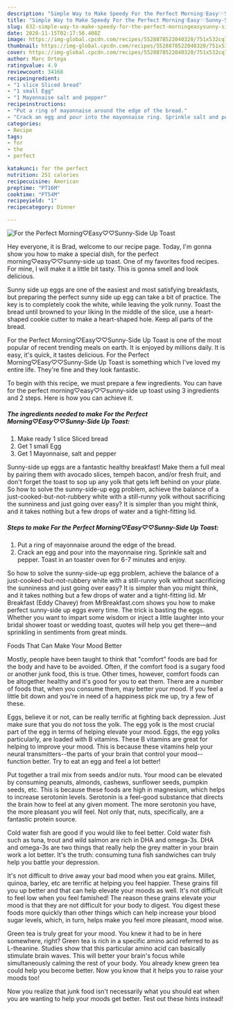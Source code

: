 ```yaml
---
description: "Simple Way to Make Speedy For the Perfect Morning♡Easy♡♡Sunny-Side Up Toast"
title: "Simple Way to Make Speedy For the Perfect Morning♡Easy♡♡Sunny-Side Up Toast"
slug: 632-simple-way-to-make-speedy-for-the-perfect-morningeasysunny-side-up-toast
date: 2020-11-15T02:17:56.408Z
image: https://img-global.cpcdn.com/recipes/5528878522040320/751x532cq70/for-the-perfect-morning♡easy♡♡sunny-side-up-toast-recipe-main-photo.jpg
thumbnail: https://img-global.cpcdn.com/recipes/5528878522040320/751x532cq70/for-the-perfect-morning♡easy♡♡sunny-side-up-toast-recipe-main-photo.jpg
cover: https://img-global.cpcdn.com/recipes/5528878522040320/751x532cq70/for-the-perfect-morning♡easy♡♡sunny-side-up-toast-recipe-main-photo.jpg
author: Marc Ortega
ratingvalue: 4.9
reviewcount: 34168
recipeingredient:
- "1 slice Sliced bread"
- "1 small Egg"
- "1 Mayonnaise salt and pepper"
recipeinstructions:
- "Put a ring of mayonnaise around the edge of the bread."
- "Crack an egg and pour into the mayonnaise ring. Sprinkle salt and pepper. Toast in an toaster oven for 6-7 minutes and enjoy."
categories:
- Recipe
tags:
- for
- the
- perfect

katakunci: for the perfect 
nutrition: 251 calories
recipecuisine: American
preptime: "PT16M"
cooktime: "PT54M"
recipeyield: "1"
recipecategory: Dinner

---
```



![For the Perfect Morning♡Easy♡♡Sunny-Side Up Toast](https://img-global.cpcdn.com/recipes/5528878522040320/751x532cq70/for-the-perfect-morning♡easy♡♡sunny-side-up-toast-recipe-main-photo.jpg)

Hey everyone, it is Brad, welcome to our recipe page. Today, I'm gonna show you how to make a special dish, for the perfect morning♡easy♡♡sunny-side up toast. One of my favorites food recipes. For mine, I will make it a little bit tasty. This is gonna smell and look delicious.

Sunny side up eggs are one of the easiest and most satisfying breakfasts, but preparing the perfect sunny side up egg can take a bit of practice. The key is to completely cook the white, while leaving the yolk runny. Toast the bread until browned to your liking In the middle of the slice, use a heart-shaped cookie cutter to make a heart-shaped hole. Keep all parts of the bread.

For the Perfect Morning♡Easy♡♡Sunny-Side Up Toast is one of the most popular of recent trending meals on earth. It is enjoyed by millions daily. It is easy, it's quick, it tastes delicious. For the Perfect Morning♡Easy♡♡Sunny-Side Up Toast is something which I've loved my entire life. They're fine and they look fantastic.


To begin with this recipe, we must prepare a few ingredients. You can have for the perfect morning♡easy♡♡sunny-side up toast using 3 ingredients and 2 steps. Here is how you can achieve it.

<!--inarticleads1-->

##### The ingredients needed to make For the Perfect Morning♡Easy♡♡Sunny-Side Up Toast:

1. Make ready 1 slice Sliced bread
1. Get 1 small Egg
1. Get 1 Mayonnaise, salt and pepper


Sunny-side up eggs are a fantastic healthy breakfast! Make them a full meal by pairing them with avocado slices, tempeh bacon, and/or fresh fruit, and don&#39;t forget the toast to sop up any yolk that gets left behind on your plate. So how to solve the sunny-side-up egg problem, achieve the balance of a just-cooked-but-not-rubbery white with a still-runny yolk without sacrificing the sunniness and just going over easy? It is simpler than you might think, and it takes nothing but a few drops of water and a tight-fitting lid. 

<!--inarticleads2-->

##### Steps to make For the Perfect Morning♡Easy♡♡Sunny-Side Up Toast:

1. Put a ring of mayonnaise around the edge of the bread.
1. Crack an egg and pour into the mayonnaise ring. Sprinkle salt and pepper. Toast in an toaster oven for 6-7 minutes and enjoy.


So how to solve the sunny-side-up egg problem, achieve the balance of a just-cooked-but-not-rubbery white with a still-runny yolk without sacrificing the sunniness and just going over easy? It is simpler than you might think, and it takes nothing but a few drops of water and a tight-fitting lid. Mr Breakfast (Eddy Chavey) from MrBreakfast.com shows you how to make perfect sunny-side up eggs every time. The trick is basting the eggs. Whether you want to impart some wisdom or inject a little laughter into your bridal shower toast or wedding toast, quotes will help you get there—and sprinkling in sentiments from great minds. 

Foods That Can Make Your Mood Better


Mostly, people have been taught to think that "comfort" foods are bad for the body and have to be avoided. Often, if the comfort food is a sugary food or another junk food, this is true. Other times, however, comfort foods can be altogether healthy and it's good for you to eat them. There are a number of foods that, when you consume them, may better your mood. If you feel a little bit down and you're in need of a happiness pick me up, try a few of these.

Eggs, believe it or not, can be really terrific at fighting back depression. Just make sure that you do not toss the yolk. The egg yolk is the most crucial part of the egg in terms of helping elevate your mood. Eggs, the egg yolks particularly, are loaded with B vitamins. These B vitamins are great for helping to improve your mood. This is because these vitamins help your neural transmitters--the parts of your brain that control your mood--function better. Try to eat an egg and feel a lot better!

Put together a trail mix from seeds and/or nuts. Your mood can be elevated by consuming peanuts, almonds, cashews, sunflower seeds, pumpkin seeds, etc. This is because these foods are high in magnesium, which helps to increase serotonin levels. Serotonin is a feel-good substance that directs the brain how to feel at any given moment. The more serotonin you have, the more pleasant you will feel. Not only that, nuts, specifically, are a fantastic protein source.

Cold water fish are good if you would like to feel better. Cold water fish such as tuna, trout and wild salmon are rich in DHA and omega-3s. DHA and omega-3s are two things that really help the grey matter in your brain work a lot better. It's the truth: consuming tuna fish sandwiches can truly help you battle your depression. 

It's not difficult to drive away your bad mood when you eat grains. Millet, quinoa, barley, etc are terrific at helping you feel happier. These grains fill you up better and that can help elevate your moods as well. It's not difficult to feel low when you feel famished! The reason these grains elevate your mood is that they are not difficult for your body to digest. You digest these foods more quickly than other things which can help increase your blood sugar levels, which, in turn, helps make you feel more pleasant, mood wise.

Green tea is truly great for your mood. You knew it had to be in here somewhere, right? Green tea is rich in a specific amino acid referred to as L-theanine. Studies show that this particular amino acid can basically stimulate brain waves. This will better your brain's focus while simultaneously calming the rest of your body. You already knew green tea could help you become better. Now you know that it helps you to raise your moods too!

Now you realize that junk food isn't necessarily what you should eat when you are wanting to help your moods get better. Test out  these hints  instead!

